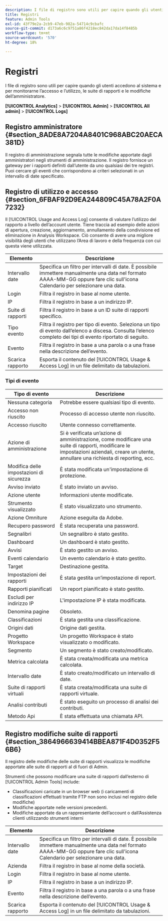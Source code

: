 ```yaml
---
description: I file di registro sono utili per capire quando gli utenti accedono al sistema e per monitorarne l’accesso e l’utilizzo, le suite di rapporti e le modifiche dell’amministratore.
title: Registri
feature: Admin Tools
exl-id: 43f79e2a-2cb9-47eb-982a-54714c9cbafc
source-git-commit: d173a6c6c9751a86f4218ec842da17da14f8485b
workflow-type: tm+mt
source-wordcount: '570'
ht-degree: 18%

---
```


# Registri

I file di registro sono utili per capire quando gli utenti accedono al sistema e per monitorarne l’accesso e l’utilizzo, le suite di rapporti e le modifiche dell’amministratore.

**[!UICONTROL Analytics]** > **[!UICONTROL Admin]** > **[!UICONTROL All admin]** > **[!UICONTROL Logs]**

## Registro amministratore {#section_8ADE8A7204A8401C968ABC20AECA381D}

Il registro di amministrazione segnala tutte le modifiche apportate dagli amministratori negli strumenti di amministrazione. Il registro fornisce un gateway per i rapporti definiti dall’utente da uno qualsiasi dei tre registri. Puoi cercare gli eventi che corrispondono ai criteri selezionati in un intervallo di date specificato.

## Registro di utilizzo e accesso {#section_6FBAF92D9EA244809C45A78A2F0A7232}

Il [!UICONTROL Usage and Access Log] consente di valutare l’utilizzo del rapporto a livello dell’account utente. Tiene traccia ad esempio delle azioni di apertura, creazione, aggiornamento, annullamento della condivisione ed eliminazione in Analysis Workspace. Ciò consente di avere una migliore visibilità degli utenti che utilizzano l’Area di lavoro e della frequenza con cui questa viene utilizzata.

| Elemento | Descrizione |
|---|---|
| Intervallo date | Specifica un filtro per intervalli di date. È possibile immettere manualmente una data nel formato AAAA-MM-GG oppure fare clic sull&#39;icona Calendario per selezionare una data. |
| Login | Filtra il registro in base al nome utente. |
| IP | Filtra il registro in base a un indirizzo IP. |
| Suite di rapporti | Filtra il registro in base a un ID suite di rapporti specifico. |
| Tipo evento | Filtra il registro per tipo di evento. Seleziona un tipo di evento dall’elenco a discesa. Consulta l’elenco completo dei tipi di evento riportato di seguito. |
| Evento | Filtra il registro in base a una parola o a una frase nella descrizione dell’evento. |
| Scarica rapporto | Esporta il contenuto del [!UICONTROL Usage & Access Log] in un file delimitato da tabulazioni. |

### Tipi di evento

| Tipo di evento | Descrizione |
| --- | --- |
| Nessuna categoria | Potrebbe essere qualsiasi tipo di evento. |
| Accesso non riuscito | Processo di accesso utente non riuscito. |
| Accesso riuscito | Utente connesso correttamente. |
| Azione di amministrazione | Si è verificata un’azione di amministrazione, come modificare una suite di rapporti, modificare le impostazioni aziendali, creare un utente, annullare una richiesta di reporting, ecc. |
| Modifica delle impostazioni di sicurezza | È stata modificata un&#39;impostazione di protezione. |
| Avviso inviato | È stato inviato un avviso. |
| Azione utente | Informazioni utente modificate. |
| Strumento visualizzato | È stato visualizzato uno strumento. |
| Azione Omniture | Azione eseguita da Adobe. |
| Recupero password | È stata recuperata una password. |
| Segnalibri | Un segnalibro è stato gestito. |
| Dashboard | Un dashboard è stato gestito. |
| Avvisi | È stato gestito un avviso. |
| Eventi calendario | Un evento calendario è stato gestito. |
| Target | Destinazione gestita. |
| Impostazioni dei rapporti | È stata gestita un’impostazione di report. |
| Rapporti pianificati | Un report pianificato è stato gestito. |
| Escludi per indirizzo IP | L&#39;impostazione IP è stata modificata. |
| Denomina pagine | Obsoleto. |
| Classificazioni | È stata gestita una classificazione. |
| Origini dati | Origine dati gestita. |
| Progetto Workspace | Un progetto Workspace è stato visualizzato o modificato. |
| Segmento | Un segmento è stato creato/modificato. |
| Metrica calcolata | È stata creata/modificata una metrica calcolata. |
| Intervallo date | È stato creato/modificato un intervallo di date. |
| Suite di rapporti virtuali | È stata creata/modificata una suite di rapporti virtuale. |
| Analisi contributi | È stato eseguito un processo di analisi dei contributi. |
| Metodo Api | È stata effettuata una chiamata API. |


## Registro modifiche suite di rapporti {#section_3864966639414BBEA871F4D0352F56B6}

Il registro delle modifiche delle suite di rapporti visualizza le modifiche apportate alle suite di rapporti al di fuori di Admin.

Strumenti che possono modificare una suite di rapporti dall’esterno di [!UICONTROL Admin Tools] include:

* Classificazioni caricate in un browser web (i caricamenti di classificazioni effettuati tramite FTP non sono inclusi nel registro delle modifiche)
* Modifiche apportate nelle versioni precedenti.
* Modifiche apportate da un rappresentante dell’account o dall’Assistenza clienti utilizzando strumenti interni

| Elemento | Descrizione |
|---|---|
| Intervallo date | Specifica un filtro per intervalli di date. È possibile immettere manualmente una data nel formato AAAA-MM-GG oppure fare clic sull&#39;icona Calendario per selezionare una data. |
| Azienda | Filtra il registro in base al nome della società. |
| Login | Filtra il registro in base al nome utente. |
| IP | Filtra il registro in base a un indirizzo IP. |
| Evento | Filtra il registro in base a una parola o a una frase nella descrizione dell’evento. |
| Scarica rapporto | Esporta il contenuto del [!UICONTROL Usage & Access Log] in un file delimitato da tabulazioni. |
